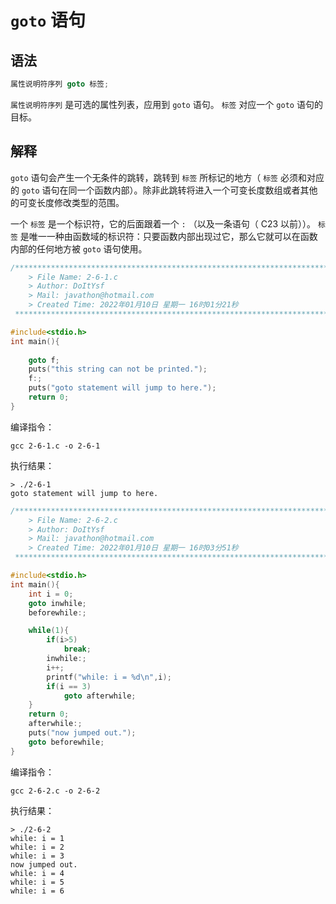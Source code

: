 # **`goto` 语句**
## **语法**
```c
属性说明符序列 goto 标签;
```
`属性说明符序列` 是可选的属性列表，应用到 `goto` 语句。
`标签` 对应一个 `goto` 语句的目标。
## **解释**
`goto` 语句会产生一个无条件的跳转，跳转到 `标签` 所标记的地方（ `标签` 必须和对应的 `goto` 语句在同一个函数内部）。除非此跳转将进入一个可变长度数组或者其他的可变长度修改类型的范围。

一个 `标签` 是一个标识符，它的后面跟着一个 `:` （以及一条语句（ C23 以前））。 `标签` 是唯一一种由函数域的标识符：只要函数内部出现过它，那么它就可以在函数内部的任何地方被 `goto` 语句使用。
```c
/*************************************************************************
	> File Name: 2-6-1.c
	> Author: DoItYsf
	> Mail: javathon@hotmail.com
	> Created Time: 2022年01月10日 星期一 16时01分21秒
 ************************************************************************/

#include<stdio.h>
int main(){
    
    goto f;
    puts("this string can not be printed.");
    f:;
    puts("goto statement will jump to here.");
    return 0;
}
```
编译指令：
```shell
gcc 2-6-1.c -o 2-6-1
```
执行结果：
```shell
> ./2-6-1
goto statement will jump to here.
```
```c
/*************************************************************************
	> File Name: 2-6-2.c
	> Author: DoItYsf
	> Mail: javathon@hotmail.com
	> Created Time: 2022年01月10日 星期一 16时03分51秒
 ************************************************************************/

#include<stdio.h>
int main(){
    int i = 0;
    goto inwhile;
    beforewhile:;

    while(1){
        if(i>5)
            break;
        inwhile:;
        i++;
        printf("while: i = %d\n",i);
        if(i == 3)
            goto afterwhile;
    }
    return 0;
    afterwhile:;
    puts("now jumped out.");
    goto beforewhile;
}
```
编译指令：
```shell
gcc 2-6-2.c -o 2-6-2
```
执行结果：
```shell
> ./2-6-2
while: i = 1
while: i = 2
while: i = 3
now jumped out.
while: i = 4
while: i = 5
while: i = 6
```
